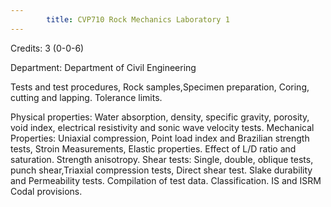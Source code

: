 ```yaml
---
        title: CVP710 Rock Mechanics Laboratory 1
---
```

Credits: 3 (0-0-6)

Department: Department of Civil Engineering

Tests and test procedures, Rock samples,Specimen preparation, Coring, cutting and lapping. Tolerance limits.

Physical properties: Water absorption, density, specific gravity, porosity, void index, electrical resistivity and sonic wave velocity tests. Mechanical Properties: Uniaxial compression, Point load index and Brazilian strength tests, Stroin Measurements, Elastic properties. Effect of L/D ratio and saturation. Strength anisotropy. Shear tests: Single, double, oblique tests, punch shear,Triaxial compression tests, Direct shear test. Slake durability and Permeability tests. Compilation of test data. Classification. IS and ISRM Codal provisions.
